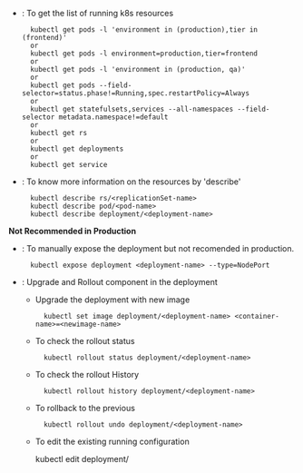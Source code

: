 - : To get the list of running k8s resources

        kubectl get pods -l 'environment in (production),tier in (frontend)'
        or
        kubectl get pods -l environment=production,tier=frontend
        or
        kubectl get pods -l 'environment in (production, qa)'
        or
        kubectl get pods --field-selector=status.phase!=Running,spec.restartPolicy=Always
        or
        kubectl get statefulsets,services --all-namespaces --field-selector metadata.namespace!=default
        or
        kubectl get rs
        or
        kubectl get deployments
        or
        kubectl get service

- : To know more information on the resources by 'describe'

        kubectl describe rs/<replicationSet-name>
        kubectl describe pod/<pod-name>
        kubectl describe deployment/<deployment-name>

**Not Recommended in Production**

- : To manually expose the deployment but not recomended in production.

        kubectl expose deployment <deployment-name> --type=NodePort

- : Upgrade and Rollout component in the deployment

    - Upgrade the deployment with new image

	        kubectl set image deployment/<deployment-name> <container-name>=<newimage-name>

    - To check the rollout status

	        kubectl rollout status deployment/<deployment-name>

    - To check the rollout History

	        kubectl rollout history deployment/<deployment-name>

    - To rollback to the previous

	        kubectl rollout undo deployment/<deployment-name>

    - To edit the existing running configuration

		kubectl edit deployment/<deployment-name>


